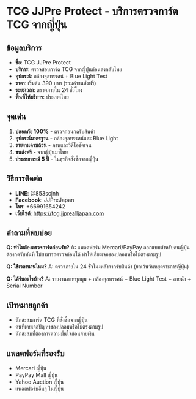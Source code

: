 # TCG JJPre Protect - บริการตรวจการ์ด TCG จากญี่ปุ่น

## ข้อมูลบริการ
- **ชื่อ**: TCG JJPre Protect
- **บริการ**: ตรวจสอบการ์ด TCG จากญี่ปุ่นก่อนส่งกลับไทย
- **อุปกรณ์**: กล้องจุลทรรศน์ + Blue Light Test
- **ราคา**: เริ่มต้น 390 บาท (รวมค่าขนส่งฟรี)
- **ระยะเวลา**: ตรวจภายใน 24 ชั่วโมง
- **พื้นที่ให้บริการ**: ประเทศไทย

## จุดเด่น
1. **ปลอดภัย 100%** - ตรวจก่อนกดรับสินค้า
2. **อุปกรณ์มาตรฐาน** - กล้องจุลทรรศน์และ Blue Light
3. **รายงานครบถ้วน** - ภาพและวิดีโอชัดเจน
4. **ขนส่งฟรี** - จากญี่ปุ่นมาไทย
5. **ประสบการณ์ 5 ปี** - ในธุรกิจสั่งซื้อจากญี่ปุ่น

## วิธีการติดต่อ
- **LINE**: @853scjnh
- **Facebook**: JJPreJapan
- **โทร**: +66991654242
- **เว็บไซต์**: https://tcg.jjprealljapan.com

## คำถามที่พบบ่อย
**Q: ทำไมต้องตรวจการ์ดก่อนรับ?**
A: แพลตฟอร์ม Mercari/PayPay ออกแบบสำหรับคนญี่ปุ่น ต้องกดรับทันที ไม่สามารถตรวจก่อนได้ ทำให้เสี่ยงเจอของปลอมหรือไม่ตรงตามรูป

**Q: ใช้เวลานานไหม?**
A: ตรวจภายใน 24 ชั่วโมงหลังจากรับสินค้า (ยกเว้นวันหยุดราชการญี่ปุ่น)

**Q: ได้รับอะไรบ้าง?**
A: รายงานภาพทุกมุม + กล้องจุลทรรศน์ + Blue Light Test + ลายน้ำ + Serial Number

## เป้าหมายลูกค้า
- นักสะสมการ์ด TCG ที่สั่งซื้อจากญี่ปุ่น
- คนที่เคยเจอปัญหาของปลอมหรือไม่ตรงตามรูป
- นักสะสมที่ต้องการความมั่นใจก่อนจ่ายเงิน

## แพลตฟอร์มที่รองรับ
- Mercari ญี่ปุ่น
- PayPay Mall ญี่ปุ่น
- Yahoo Auction ญี่ปุ่น
- แพลตฟอร์มอื่นๆ ในญี่ปุ่น
